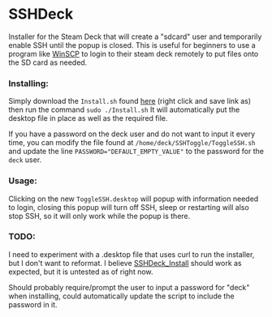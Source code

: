 # SSHDeck
Installer for the Steam Deck that will create a "sdcard" user and temporarily enable SSH until the popup is closed. This is useful for beginners to use a program like [WinSCP](https://winscp.net/eng/index.php) to login to their steam deck remotely to put files onto the SD card as needed.

### Installing:
Simply download the `Install.sh` found [here](https://raw.githubusercontent.com/krum110487/SSHDeck/main/bin/Install.sh) (right click and save link as) then run the command `sudo ./Install.sh`
It will automatically put the desktop file in place as well as the required file.

If you have a password on the deck user and do not want to input it every time, you can modify the file found at `/home/deck/SSHToggle/ToggleSSH.sh` and update the line `PASSWORD="DEFAULT_EMPTY_VALUE"` to the password for the `deck` user.

### Usage:
Clicking on the new `ToggleSSH.desktop` will popup with information needed to login, closing this popup will turn off SSH, sleep or restarting will also stop SSH, so it will only work while the popup is there.

### TODO:
I need to experiment with a .desktop file that uses curl to run the installer, but I don't want to reformat. I believe [SSHDeck_Install](https://raw.githubusercontent.com/krum110487/SSHDeck/main/SSHDeck_Install.desktop) should work as expected, but it is untested as of right now.

Should probably require/prompt the user to input a password for "deck" when installing, could automatically update the script to include the password in it.
